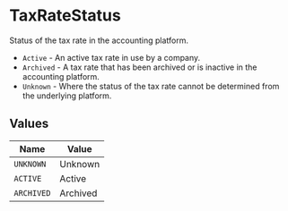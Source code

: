 # TaxRateStatus

Status of the tax rate in the accounting platform.  
- `Active` - An active tax rate in use by a company.  
- `Archived` - A tax rate that has been archived or is inactive in the accounting platform.  
- `Unknown` - Where the status of the tax rate cannot be determined from the underlying platform.


## Values

| Name       | Value      |
| ---------- | ---------- |
| `UNKNOWN`  | Unknown    |
| `ACTIVE`   | Active     |
| `ARCHIVED` | Archived   |